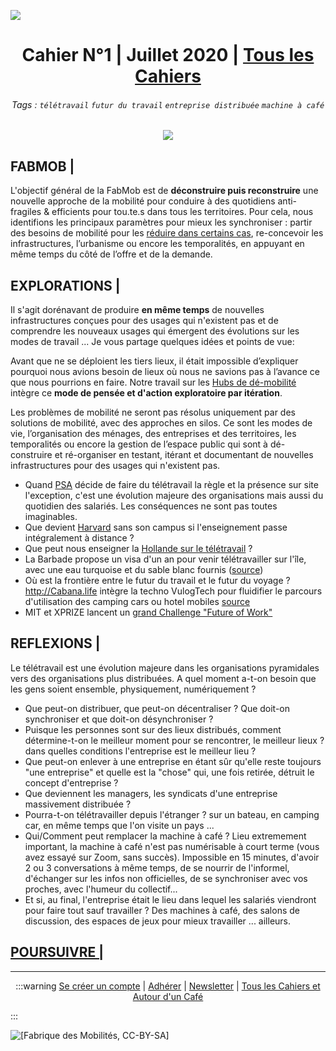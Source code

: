 
![](https://pad.fabmob.io/uploads/upload_f76a1f78d8fd379ae3a86bc0dbc42267.png)

<center>

# Cahier N°1 | Juillet 2020 | [Tous les Cahiers](https://pad.fabmob.io/gabriel)
###### Tags : `télétravail` `futur du travail` `entreprise distribuée` `machine à café` 
**![](https://pad.fabmob.io/uploads/upload_4e9561181b92e7363ff53dd72105adc1.png)** 
</center>

## **FABMOB |** 
L'objectif général de la FabMob est de **déconstruire puis reconstruire** une nouvelle approche de la mobilité pour conduire à des quotidiens anti-fragiles & efficients pour tou.te.s dans tous les territoires.
Pour cela, nous identifions les principaux paramètres pour mieux les synchroniser : partir des besoins de mobilité pour les [réduire dans certains cas](http://lafabriquedesmobilites.fr/artic]les/innovation/manifeste-inventons-hubs-de-demobilite/), re-concevoir les infrastructures, l’urbanisme ou encore les temporalités, en appuyant en même temps du côté de l’offre et de la demande.


## **EXPLORATIONS |** 
Il s'agit dorénavant de produire **en même temps** de nouvelles infrastructures conçues pour des usages qui n'existent pas et de comprendre les nouveaux usages qui émergent des évolutions sur les modes de travail ... Je vous partage quelques idées et points de vue:

Avant que ne se déploient les tiers lieux, il était impossible d’expliquer pourquoi nous avions besoin de lieux où nous ne savions pas à l’avance ce que nous pourrions en faire. Notre travail sur les [Hubs de dé-mobilité](http://lafabriquedesmobilites.fr/articles/innovation/manifeste-inventons-hubs-de-demobilite/) intègre ce **mode de pensée et d'action exploratoire par itération**.

Les problèmes de mobilité ne seront pas résolus uniquement par des solutions de mobilité, avec des approches en silos. Ce sont les modes de vie, l’organisation des ménages, des entreprises et des territoires, les temporalités ou encore la gestion de l’espace public qui sont à dé-construire et ré-organiser en testant, itérant et documentant de nouvelles infrastructures pour des usages qui n'existent pas.
* Quand [PSA](https://www.francetvinfo.fr/sante/maladie/coronavirus/teletravail-psa-envisage-un-passage-massif-au-travail-a-domicile_4022017.html) décide de faire du télétravail la règle et la présence sur site l'exception, c'est une évolution majeure des organisations mais aussi du quotidien des salariés. Les conséquences ne sont pas toutes imaginables.
* Que devient [Harvard](https://www.nytimes.com/2020/07/11/style/harvard-students-coronavirus.html?referringSource=articleShare) sans son campus si l'enseignement passe intégralement à distance ?
* Que peut nous enseigner la [Hollande sur le télétravail](https://www.welcometothejungle.com/fr/articles/pays-bas-enseigner-teletravail) ?
* La Barbade propose un visa d'un an pour venir télétravailler sur l'île, avec une eau turquoise et du sable blanc fournis ([source](https://voyagerloin.com/post/barbade-ile-etrangers-visa-un-an-teletravail))
* Où est la frontière entre le futur du travail et le futur du voyage ? http://Cabana.life intègre la techno VulogTech pour fluidifier le parcours d'utilisation des camping cars ou hotel mobiles [source](news.incubateurpacaest.org/s11e9x)
* MIT et XPRIZE lancent un [grand Challenge "Future of Work"](https://www.newprofit.org/go/fow-grand-challenge/?utm_content=133480946&utm_medium=social&utm_source=twitter&hss_channel=tw-360939519)


## **REFLEXIONS |** 
Le télétravail est une évolution majeure dans les organisations pyramidales vers des organisations plus distribuées. A quel moment a-t-on besoin que les gens soient ensemble, physiquement, numériquement ?
* Que peut-on distribuer, que peut-on décentraliser ? Que doit-on synchroniser et que doit-on désynchroniser ?
* Puisque les personnes sont sur des lieux distribués, comment détermine-t-on le meilleur moment pour se rencontrer, le meilleur lieux ? dans quelles conditions l'entreprise est le meilleur lieu ?
* Que peut-on enlever à une entreprise en étant sûr qu'elle reste toujours "une entreprise" et quelle est la "chose" qui, une fois retirée, détruit le concept d'entreprise ?
* Que deviennent les managers, les syndicats d'une entreprise massivement distribuée ?
* Pourra-t-on télétravailler depuis l'étranger ? sur un bateau, en camping car, en même temps que l'on visite un pays ... 
* Qui/Comment peut remplacer la machine à café ? Lieu extremement important, la machine à café n'est pas numérisable à court terme (vous avez essayé sur Zoom, sans succès). Impossible en 15 minutes, d'avoir 2 ou 3 conversations à même temps, de se nourrir de l'informel, d'échanger sur les infos non officielles, de se synchroniser avec vos proches, avec l'humeur du collectif...
* Et si, au final, l'entreprise était le lieu dans lequel les salariés viendront pour faire tout sauf travailler ? Des machines à café, des salons de discussion, des espaces de jeux pour mieux travailler ... ailleurs.

## **[POURSUIVRE |](https://chat.fabmob.io/channel/general)**



***********
<center>

:::warning
[Se créer un compte](https://pad.fabmob.io/creationcompte) | [Adhérer](https://wiki.lafabriquedesmobilites.fr/wiki/Adh%C3%A9sion) | [Newsletter](http://lafabriquedesmobilites.us12.list-manage1.com/subscribe?u=7e792185ad77b9a84eaaa62e9&id=7c902a8341) | [Tous les Cahiers et Autour d'un Café](https://pad.fabmob.io/gabriel)
</center>
:::

![[Fabrique des Mobilités, CC-BY-SA]](/uploads/upload_d8c27ee5358ae4a555445a70cb38a55a.png)
